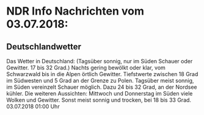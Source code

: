 # NDR Info Nachrichten vom 03.07.2018:


## Deutschlandwetter
Das Wetter in Deutschland:
(Tagsüber sonnig, nur im Süden Schauer oder Gewitter. 17 bis 32 Grad.) Nachts gering bewölkt oder klar, vom Schwarzwald bis in die Alpen örtlich Gewitter. Tiefstwerte zwischen 18 Grad im Südwesten und 5 Grad an der Grenze zu Polen. Tagsüber meist sonnig, im Süden vereinzelt Schauer möglich. Dazu 24 bis 32 Grad, an der Nordsee kühler. Die weiteren Aussichten:
Mittwoch und Donnerstag im Süden viele Wolken und Gewitter. Sonst meist sonnig und trocken, bei 18 bis 33 Grad. 03.07.2018 01:00 Uhr 
